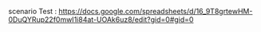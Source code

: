 scenario Test : https://docs.google.com/spreadsheets/d/16_9T8grtewHM-0DuQYRup22f0mwI1i84at-UOAk6uz8/edit?gid=0#gid=0
